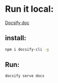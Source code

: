 # Run it local:

[Docsify doc](https://docsify.js.org/#/quickstart)

## install:

```bash
npm i docsify-cli -g
```
## Run:

```bash
docsify serve docs
```